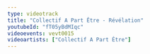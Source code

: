 ```yaml
---
type: videotrack
title: "Collectif A Part Être - Révélation"
youtubeId: "fT05yBdMIqc"
videoevents: vevt0015
videoartists: ["Collectif A Part Être"]
---
```


